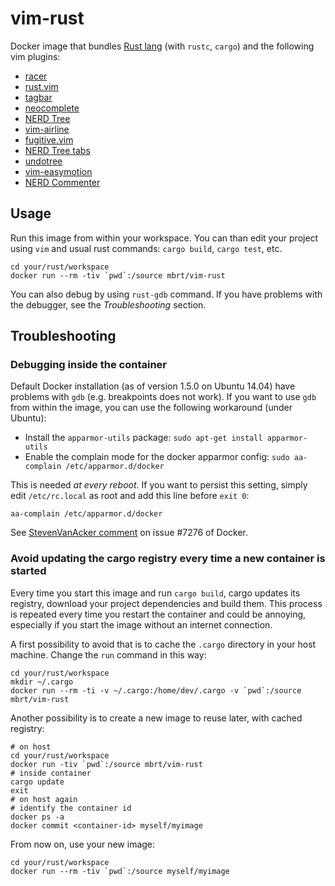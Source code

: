 # vim-rust
Docker image that bundles [Rust lang](http://www.rust-lang.org/) (with `rustc`, `cargo`) and the following vim plugins:

* [racer](https://github.com/phildawes/racer)
* [rust.vim](https://github.com/rust-lang/rust.vim)
* [tagbar](https://github.com/majutsushi/tagbar)
* [neocomplete](https://github.com/Shougo/neocomplete)
* [NERD Tree](https://github.com/scrooloose/nerdtree)
* [vim-airline](https://github.com/bling/vim-airline)
* [fugitive.vim](https://github.com/tpope/vim-fugitive)
* [NERD Tree tabs](https://github.com/jistr/vim-nerdtree-tabs)
* [undotree](https://github.com/mbbill/undotree)
* [vim-easymotion](https://github.com/Lokaltog/vim-easymotion)
* [NERD Commenter](https://github.com/scrooloose/nerdcommenter)

## Usage
Run this image from within your workspace. You can than edit your project using `vim` and usual rust commands: `cargo build`, `cargo test`, etc. 

```
cd your/rust/workspace
docker run --rm -tiv `pwd`:/source mbrt/vim-rust
```

You can also debug by using `rust-gdb` command. If you have problems with the debugger, see the *Troubleshooting* section.

## Troubleshooting

### Debugging inside the container

Default Docker installation (as of version 1.5.0 on Ubuntu 14.04) have problems with `gdb` (e.g. breakpoints does not work).
If you want to use `gdb` from within the image, you can use the following workaround (under Ubuntu):

* Install the `apparmor-utils` package: `sudo apt-get install apparmor-utils`
* Enable the complain mode for the docker apparmor config: `sudo aa-complain /etc/apparmor.d/docker`

This is needed *at every reboot*. If you want to persist this setting, simply edit `/etc/rc.local` as root and add this line before `exit 0`:

`aa-complain /etc/apparmor.d/docker`

See [StevenVanAcker comment](https://github.com/docker/docker/issues/7276#issuecomment-50436671) on issue #7276 of Docker.

### Avoid updating the cargo registry every time a new container is started

Every time you start this image and run `cargo build`, cargo updates its registry, download your project dependencies and build them. This process is repeated every time you restart the container and could be annoying, especially if you start the image without an internet connection.

A first possibility to avoid that is to cache the `.cargo` directory in your host machine. Change the `run` command in this way:

```
cd your/rust/workspace
mkdir ~/.cargo
docker run --rm -ti -v ~/.cargo:/home/dev/.cargo -v `pwd`:/source mbrt/vim-rust
```

Another possibility is to create a new image to reuse later, with cached registry:

```
# on host
cd your/rust/workspace
docker run -tiv `pwd`:/source mbrt/vim-rust
# inside container
cargo update
exit
# on host again
# identify the container id
docker ps -a
docker commit <container-id> myself/myimage
```

From now on, use your new image:

```
cd your/rust/workspace
docker run --rm -tiv `pwd`:/source myself/myimage
```
